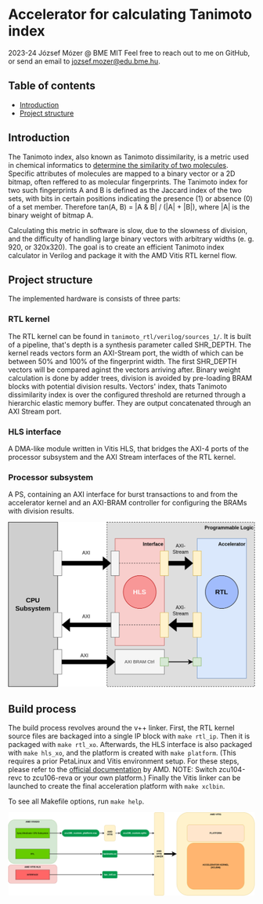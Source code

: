 
# Accelerator for calculating Tanimoto index

2023-24 József Mózer @ BME MIT
Feel free to reach out to me on GitHub, or send an email to jozsef.mozer@edu.bme.hu.

## Table of contents

- [Introduction](#introduction)
- [Project structure](#project-structure)

## Introduction

The Tanimoto index, also known as Tanimoto dissimilarity, is a metric used in chemical informatics to [determine the similarity of two molecules](https://jcheminf.biomedcentral.com/articles/10.1186/s13321-015-0069-3). Specific attributes of molecules are mapped to a binary vector or a 2D bitmap, often reffered to as molecular fingerprints. The Tanimoto index for two such fingerprints A and B is defined as the Jaccard index of the two sets, with bits in certain positions indicating the presence (1) or absence (0) of a set member. Therefore tan(A, B) = |A & B| / (|A| + |B|), where |A| is the binary weight of bitmap A.

Calculating this metric in software is slow, due to the slowness of division, and the difficulty of handling large binary vectors with arbitrary widths (e. g. 920, or 320x320). The goal is to create an efficient Tanimoto index calculator in Verilog and package it with the AMD Vitis RTL kernel flow.

## Project structure

The implemented hardware is consists of three parts:

### RTL kernel

The RTL kernel can be found in `tanimoto_rtl/verilog/sources_1/`. It is built of a pipeline, that's depth is a synthesis parameter called SHR_DEPTH. The kernel reads vectors form an AXI-Stream port, the width of which can be between 50% and 100% of the fingerprint width. The first SHR_DEPTH vectors will be compared aginst the vectors arriving after. Binary weight calculation is done by adder trees, division is avoided by pre-loading BRAM blocks with potential division results. Vectors' index, thats Tanimoto dissimilarity index is over the configured threshold are returned through a hierarchic elastic memory buffer. They are output concatenated through an AXI Stream port.

### HLS interface

A DMA-like module written in Vitis HLS, that bridges the AXI-4 ports of the processor subsystem and the AXI Stream interfaces of the RTL kernel.

### Processor subsystem

A PS, containing an AXI interface for burst transactions to and from the accelerator kernel and an AXI-BRAM controller for configuring the BRAMs with division results.

![system](docs/images/acceleration_platform.png)

## Build process
The build process revolves around the v++ linker. First, the RTL kernel source files are backaged into a single IP block with `make rtl_ip`. Then it is packaged with `make rtl_xo`. Afterwards, the HLS interface is also packaged with `make hls_xo`, and the platform is created with `make platform`. (This requires a prior PetaLinux and Vitis environment setup. For these steps, please refer to the [official documentation](https://github.com/Xilinx/Vitis-Tutorials/blob/2023.2/Vitis_Platform_Creation/Design_Tutorials/02-Edge-AI-ZCU104/step2.md) by AMD. NOTE: Switch zcu104-revc to zcu106-reva or your own platform.) Finally the Vitis linker can be launched to create the final acceleration platform with `make xclbin`.

To see all Makefile options, run `make help`.

![build](docs/images/build_flow.png)